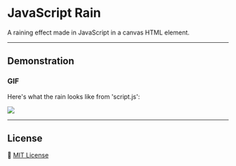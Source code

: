 # JavaScript Rain
A raining effect made in JavaScript in a canvas HTML element.

---

## Demonstration

### GIF
Here's what the rain looks like from 'script.js':

![](https://i.giphy.com/media/v1.Y2lkPTc5MGI3NjExYXlzcjVxMmttNGQ4ejltYjd5MHlodW4zcTJ6MWVkZHlxZndqaTE4aiZlcD12MV9pbnRlcm5hbF9naWZfYnlfaWQmY3Q9Zw/5hbZ8t3irnAKcgwAAw/giphy-downsized-large.gif)

---

## License
📝 [MIT License](https://github.com/juicername6424/Rain/blob/main/LICENSE)
